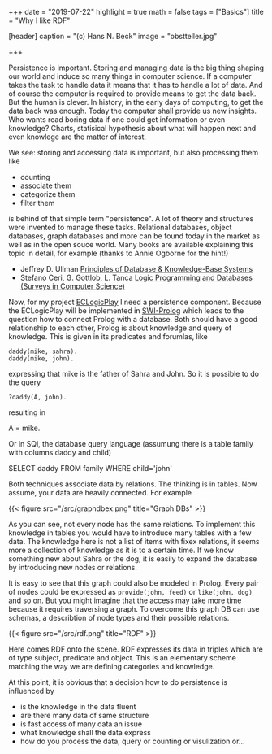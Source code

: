 +++
date = "2019-07-22"
highlight = true
math = false
tags = ["Basics"]
title = "Why I like RDF"

[header]
  caption = "(c) Hans N. Beck"
  image = "obstteller.jpg"

+++

Persistence is important. Storing and managing data is the big thing shaping our world and induce so many things in computer science. If a computer takes the task to handle data it means that it has to handle a lot of data. And of course the computer is required to provide means to get the data back. But the human is clever. In history, in the early days of computing, to get the data back was enough. Today the computer shall provide us new insights. Who wants read boring data if one could get information or even knowledge? Charts, statisical hypothesis about what will happen next and even knowlege are the matter of interest.
 
We see: storing and accessing data is important, but also processing them like

+ counting
+ associate them
+ categorize them
+ filter them

is behind of that simple term "persistence". A lot of theory and structures were invented to manage these tasks. Relational databases, object databases, graph databases and more can be found today in the market as well as in the open souce world. Many books are available explaining this topic in detail, for example (thanks to Annie Ogborne for the hint!)

+ Jeffrey D. Ullman [Principles of Database & Knowledge-Base Systems](https://www.amazon.com/dp/0716781581/ref=cm_sw_r_tw_dp_U_x_0einDbE4CNB3D)
+ Stefano Ceri, G. Gottlob, L. Tanca [Logic Programming and Databases (Surveys in Computer Science)](https://www.amazon.com/dp/0387517286/ref=cm_sw_r_tw_dp_U_x_wjinDb0788341)

Now, for my project [ECLogicPlay](en/project/prologgameengine/) I need a persistence component. Because the ECLogicPlay will be implemented in [SWI-Prolog](http://www.swi-prolog.org) which leads to the question how to connect Prolog with a database. Both should have a good relationship to each other, Prolog is about knowledge and query of knowledge. This is given in its predicates and forumlas, like

    daddy(mike, sahra).
    daddy(mike, john).

 expressing that mike is the father of Sahra and John. So it is possible to do the query

    ?daddy(A, john).

 resulting in 

   A = mike.

 Or in SQl, the database query language (assumung there is a table family with columns daddy and child)

   SELECT daddy FROM family WHERE child='john'

Both techniques associate data by relations. The thinking is in tables.  Now assume, your data are heavily connected. For example 

{{< figure src="/src/graphdbex.png" title="Graph DBs" >}}

As you can see, not every node has the same relations. To implement this knowledge in tables you would have to introduce many tables with a few data. The knowledge here is not a list of items with fixex relations, it seems more a collection of knowledge as it is to a certain time. If we know something new about Sahra or the dog, it is easily to expand the database by introducing new nodes or relations. 

It is easy to see that this graph could also be modeled in Prolog. Every pair of nodes could be expressed as `provide(john, feed)` or `like(john, dog)` and so on. But you might imagine that the access may take more time because it requires traversing a graph. To overcome this graph DB can use schemas, a describtion of node types and their possible relations.

{{< figure src="/src/rdf.png" title="RDF" >}}

Here comes RDF onto the scene. RDF expresses its data in triples which are of type subject, predicate and object. This is an elementary scheme matching the way we are defining categories and knowledge. 

At this point, it is obvious that a decision how to do persistence is influenced by

*  is the knowledge in the data fluent 
*  are there many data of same structure
*  is fast access of many data an issue
*  what knowledge shall the data express
*  how do you process the data, query or counting or visulization or...



